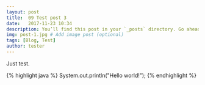 ```yaml
---
layout: post
title:  09 Test post 3
date:   2017-11-23 10:34
description: You’ll find this post in your `_posts` directory. Go ahead and edit it and re-build the site to see your changes. # Add post description (optional)
img: post-1.jpg # Add image post (optional)
tags: [Blog, Test]
author: tester
---
```



Just test.

{% highlight java %}
System.out.println("Hello world!");
{% endhighlight %}
